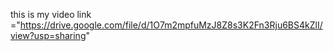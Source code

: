 this is my video link ="https://drive.google.com/file/d/1O7m2mpfuMzJ8Z8s3K2Fn3Rju6BS4kZlI/view?usp=sharing"